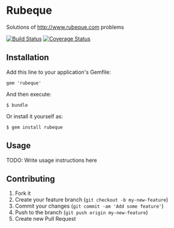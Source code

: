 # Rubeque

Solutions of http://www.rubeque.com problems

[![Build Status](https://travis-ci.org/nice-try-bro/rubeque_solutions.png?branch=master)](https://travis-ci.org/nice-try-bro/rubeque_solutions)
[![Coverage Status](https://coveralls.io/repos/nice-try-bro/rubeque_solutions/badge.png?branch=master)](https://coveralls.io/r/nice-try-bro/rubeque_solutions?branch=master)

## Installation

Add this line to your application's Gemfile:

    gem 'rubeque'

And then execute:

    $ bundle

Or install it yourself as:

    $ gem install rubeque

## Usage

TODO: Write usage instructions here

## Contributing

1. Fork it
2. Create your feature branch (`git checkout -b my-new-feature`)
3. Commit your changes (`git commit -am 'Add some feature'`)
4. Push to the branch (`git push origin my-new-feature`)
5. Create new Pull Request
